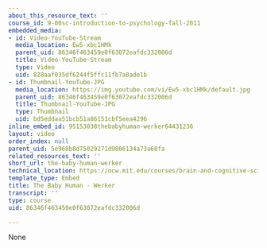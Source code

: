 ```yaml
---
about_this_resource_text: ''
course_id: 9-00sc-introduction-to-psychology-fall-2011
embedded_media:
- id: Video-YouTube-Stream
  media_location: Ew5-xbc1HMk
  parent_uid: 86346f463459e0f63072eafdc332006d
  title: Video-YouTube-Stream
  type: Video
  uid: 828aaf035df6244f5ffc11fb7a8ade1b
- id: Thumbnail-YouTube-JPG
  media_location: https://img.youtube.com/vi/Ew5-xbc1HMk/default.jpg
  parent_uid: 86346f463459e0f63072eafdc332006d
  title: Thumbnail-YouTube-JPG
  type: Thumbnail
  uid: bd5eddaa51bcb51a86151cbf5eea4296
inline_embed_id: 95153038thebabyhuman-werker64431236
layout: video
order_index: null
parent_uid: 5e968b8d75029271d9806134a73a68fa
related_resources_text: ''
short_url: the-baby-human-werker
technical_location: https://ocw.mit.edu/courses/brain-and-cognitive-sciences/9-00sc-introduction-to-psychology-fall-2011/language-1/removed-clips/the-baby-human-werker
template_type: Embed
title: The Baby Human - Werker
transcript: ''
type: course
uid: 86346f463459e0f63072eafdc332006d

---
```

None
